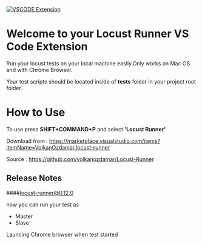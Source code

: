 [![VSCODE Extension](https://vsmarketplacebadge.apphb.com/version/VolkanOzdamar.locust-runner.svg)](https://marketplace.visualstudio.com/items?itemName=VolkanOzdamar.locust-runner)


# Welcome to your Locust Runner VS Code Extension


Run your locust tests on your local machine easily.Only works on Mac OS and with Chrome Browser.

Your test scripts should be located inside of __tests__ folder in your project root folder.

# How to Use

To use press __SHIFT+COMMAND+P__ and select __'Locust Runner'__



Download from : https://marketplace.visualstudio.com/items?itemName=VolkanOzdamar.locust-runner

Source : https://github.com/volkanozdamar/Locust-Runner 

## Release Notes 
####locust-runner@0.12.0 


now you can run your test as
* Master 
* Slave

Launcing Chrome browser when test started


